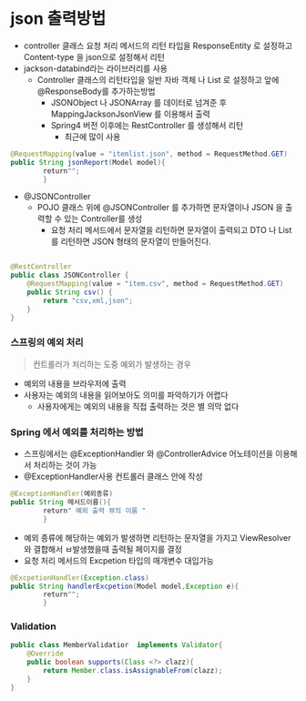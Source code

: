 # json 출력방법

- controller 클래스 요청 처리 메서드의 리턴 타입을 ResponseEntity 로 설정하고 Content-type 을 json으로 설정해서 리턴
- jackson-databind라는 라이브러리를 사용
    - Controller 클래스의 리턴타입을 일반 자바 객체 나 List 로 설정하고 앞에 @ResponseBody를 추가하는방법
        - JSONObject 나 JSONArray 를 데이터로 넘겨준 후 MappingJacksonJsonView 를 이용해서 출력
        - Spring4 버전 이후에는 RestController 를 생성해서 리턴
            - 최근에 많이 사용

```java
@RequestMapping(value = "itemlist.json", method = RequestMethod.GET)
public String jsonReport(Model model){
        return"";
        }

```

- @JSONController
    - POJO 클래스 위에 @JSONController 를 추가하면 문자열이나 JSON 을 출력할 수 있는 Controller를 생성
        - 요청 처리 메서드에서 문자열을 리턴하면 문자열이 출력되고 DTO 나 List를 리턴하면 JSON 형태의 문자열이 만들어진다.

```java

@RestController
public class JSONController {
    @RequestMapping(value = "item.csv", method = RequestMethod.GET)
    public String csv() {
        return "csv,xml,json";
    }
}
```

### 스프링의 예외 처리

> 컨트롤러가 처리하는 도중 예외가 발생하는 경우

- 예외의 내용을 브라우저에 출력
- 사용자는 예외의 내용을 읽어보아도 의미를 파악하기가 어렵다
    - 사용자에게는 예외의 내용을 직접 출력하는 것은 별 의막 없다

### Spring 에서 예외를 처리하는 방법

- 스프링에서는 @ExceptionHandler 와 @ControllerAdvice 어노테이션을 이용해서 처리하는 것이 가능
- @ExceptionHandler사용 컨트롤러 클래스 안에 작성

```java
@ExceptionHandler(예외종류)
public String 메서드이름(){
        return" 예외 출력 뷰의 이름 "
        }
```

- 예외 종류에 해당하는 예외가 발생하면 리턴하는 문자열을 가지고 ViewResolver와 결합해서 ㅂ발생했을때 출력될 페이지를 결정
- 요청 처리 메서드의 Excpetion 타입의 매개변수 대입가능

```java
@ExcpetionHandler(Exception.class)
public String handlerExcpetion(Model model,Exception e){
        return"";
        }
```


### Validation
```java
public class MemberValidatior  implements Validator{
    @Override
    public boolean supports(Class <?> clazz){
        return Member.class.isAssignableFrom(clazz);
    }
}

```

